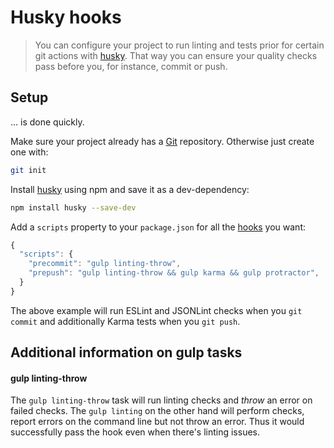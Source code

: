 # Husky hooks
> You can configure your project to run linting and tests prior for certain git actions with [husky](https://github.com/typicode/husky). That way you can ensure your quality checks pass before you, for instance, commit or push.

## Setup
... is done quickly.

Make sure your project already has a [Git](https://git-scm.com/) repository. Otherwise just create one with:
```sh
git init
```

Install [husky](https://github.com/typicode/husky) using npm and save it as a dev-dependency:
```sh
npm install husky --save-dev
```
Add a `scripts` property to your `package.json` for all the [hooks](https://github.com/typicode/husky/blob/master/HOOKS.md) you want:
```js
{
  "scripts": {
    "precommit": "gulp linting-throw",
    "prepush": "gulp linting-throw && gulp karma && gulp protractor",
  }
}
```
The above example will run ESLint and JSONLint checks when you `git commit` and additionally Karma tests when you `git push`.

## Additional information on gulp tasks
#### gulp linting-throw
The `gulp linting-throw` task will run linting checks and *throw* an error on failed checks. The `gulp linting` on the other hand will perform checks, report errors on the command line but not throw an error. Thus it would successfully pass the hook even when there's linting issues.
